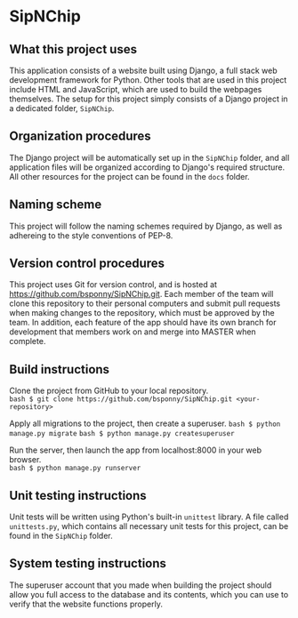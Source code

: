 # SipNChip

## What this project uses

This application consists of a website built using Django, a full stack web development framework for Python. Other tools that are used in this project include HTML and JavaScript, which are used to build the webpages themselves. The setup for this project simply consists of a Django project in a dedicated folder, `SipNChip`.

## Organization procedures

The Django project will be automatically set up in the `SipNChip` folder, and all application files will be organized according to Django's required structure. All other resources for the project can be found in the `docs` folder.

## Naming scheme

This project will follow the naming schemes required by Django, as well as adhereing to the style conventions of PEP-8.

## Version control procedures

This project uses Git for version control, and is hosted at https://github.com/bsponny/SipNChip.git. Each member of the team will clone this repository to their personal computers and submit pull requests when making changes to the repository, which must be approved by the team. In addition, each feature of the app should have its own branch for development that members work on and merge into MASTER when complete.

## Build instructions

Clone the project from GitHub to your local repository.  
`bash $ git clone https://github.com/bsponny/SipNChip.git <your-repository>`  


Apply all migrations to the project, then create a superuser. 
`bash $ python manage.py migrate`
`bash $ python manage.py createsuperuser`  
  

Run the server, then launch the app from localhost:8000 in your web browser.  
`bash $ python manage.py runserver`  

## Unit testing instructions

Unit tests will be written using Python's built-in `unittest` library. A file called `unittests.py`, which contains all necessary unit tests for this project, can be found in the `SipNChip` folder.

## System testing instructions

The superuser account that you made when building the project should allow you full access to the database and its contents, which you can use to verify that the website functions properly.